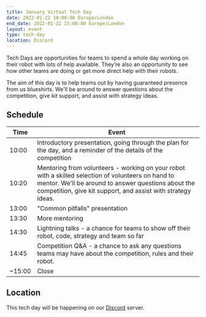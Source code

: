 ```yaml
---
title: January Virtual Tech Day
date: 2022-01-22 10:00:00 Europe/London
end_date: 2022-01-22 15:00:00 Europe/London
layout: event
type: tech-day
location: Discord
---
```


Tech Days are opportunities for teams to spend a whole day working on their robot with lots of help available. They’re also an opportunity to see how other teams are doing or get more direct help with their robots.

The aim of this day is to help teams out by having guaranteed presence from us blueshirts. We'll be around to answer questions about the competition, give kit support, and assist with strategy ideas.

## Schedule

| Time | Event |
|------|-------|
| 10:00 | Introductory presentation, going through the plan for the day, and a reminder of the details of the competition
| 10:20 | Mentoring from volunteers - working on your robot with a skilled selection of volunteers on hand to mentor. We'll be around to answer questions about the competition, give kit support, and assist with strategy ideas.
| 13:00 | "Common pitfalls" presentation
| 13:30 | More mentoring
| 14:30 | Lightning talks - a chance for teams to show off their robot, code, strategy and team so far
| 14:45 | Competition Q&A - a chance to ask any questions teams may have about the competition, rules and their robot.
| ~15:00 | Close

## Location

This tech day will be happening on our [Discord](https://studentrobotics.org/docs/team_admin/discord) server.
